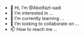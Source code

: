 - 👋 Hi, I’m @Abolfazl-sadi
- 👀 I’m interested in ...
- 🌱 I’m currently learning ...
- 💞️ I’m looking to collaborate on ...
- 📫 How to reach me ...

<!---
Abolfazl-sadi/Abolfazl-sadi is a ✨ special ✨ repository because its `README.md` (this file) appears on your GitHub profile.
You can click the Preview link to take a look at your changes.
--->
